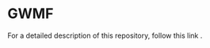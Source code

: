 # GWMF

For a detailed description of this repository, follow this link [](https://leninrafaelrierasegura.github.io/GWMF/index.html).